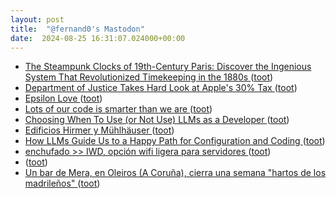 ```yaml
---
layout: post
title:  "@fernand0's Mastodon"
date:  2024-08-25 16:31:07.024000+00:00
---
```

*  [The Steampunk Clocks of 19th-Century Paris: Discover the Ingenious System That Revolutionized Timekeeping in the 1880s ](https://www.openculture.com/2024/08/the-steampunk-clocks-of-19th-century-paris.htm) ([toot](https://mastodon.social/@fernand0/113023612814537464))
*  [Department of Justice Takes Hard Look at Apple's 30% Tax ](https://www.macobserver.com/news/justice-department-apple-30) ([toot](https://mastodon.social/@fernand0/113023276415267929))
*  [Epsilon Love ](https://www.tbray.org/ongoing/When/202x/2024/06/17/Epsilon-Lov) ([toot](https://mastodon.social/@fernand0/113023077590369582))
*  [Lots of our code is smarter than we are   ](https://www.cs.uni.edu/~wallingf/blog/archives/monthly/2024-08.html#e2024-08-01T17_52_11.htm) ([toot](https://mastodon.social/@fernand0/113022905292797815))
*  [Choosing When To Use (or Not Use) LLMs as a Developer ](https://thenewstack.io/choosing-when-to-use-or-not-use-llms-as-a-developer) ([toot](https://mastodon.social/@fernand0/113022733876278857))
*  [Edificios Hirmer y Mühlhäuser ](https://www.flickr.com/photos/fernand0/53932745036) ([toot](https://mastodon.social/@fernand0/113022496989328695))
*  [How LLMs Guide Us to a Happy Path for Configuration and Coding ](https://thenewstack.io/how-llms-guide-us-to-a-happy-path-for-configuration-and-coding) ([toot](https://mastodon.social/@fernand0/113022436338644947))
*  [enchufado >> IWD, opción wifi ligera para servidores ](https://enchufado.com/post.php?ID=38) ([toot](https://mastodon.social/@fernand0/113022183809065552))
*  [ ](https://mastodon.social/users/fernand0/statuses/113022057933900862/activity) ([toot](https://mastodon.social/users/fernand0/statuses/113022057933900862/activity))
*  [Un bar de Mera, en Oleiros (A Coruña), cierra una semana "hartos de los madrileños" ](https://www.elespanol.com/quincemil/a-coruna/20240812/bar-mera-oleiros-coruna-cierra-semana-hartos-madrilenos/877662556_0.htm) ([toot](https://mastodon.social/@fernand0/113021870003622871))
